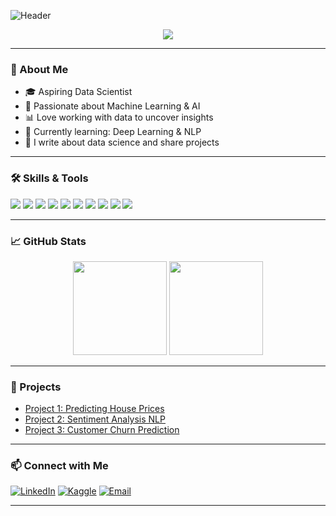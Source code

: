 <!--
Hi there, I'm Thanusan 👋
Aspiring Data Scientist | Machine Learning Enthusiast | Lifelong Learner
-->

![Header](https://capsule-render.vercel.app/api?type=waving&color=gradient&height=180&section=header&text=Hi,%20I'm%20Thanusan!&fontSize=40&fontAlignY=30)

<p align="center">
  <img src="https://readme-typing-svg.herokuapp.com?color=36BCF7&lines=Aspiring+Data+Scientist;Machine+Learning+Enthusiast;Lifelong+Learner;Always+Curious!">
</p>

---

### 🌟 About Me

- 🎓 Aspiring Data Scientist
- 🤖 Passionate about Machine Learning & AI
- 📊 Love working with data to uncover insights
- 🌱 Currently learning: Deep Learning & NLP
- 📝 I write about data science and share projects

---

### 🛠️ Skills & Tools
<p align="left">
  <img src="https://img.shields.io/badge/Python-3776AB?style=for-the-badge&logo=python&logoColor=white"/>
  <img src="https://img.shields.io/badge/R-276DC3?style=for-the-badge&logo=r&logoColor=white"/>
  <img src="https://img.shields.io/badge/Numpy-E5E5E5?style=for-the-badge&logo=numpy&logoColor=013243"/>
  <img src="https://img.shields.io/badge/Pandas-150458?style=for-the-badge&logo=pandas&logoColor=white"/>
  <img src="https://img.shields.io/badge/Scikit--Learn-F7931E?style=for-the-badge&logo=scikit-learn&logoColor=white"/>
  <img src="https://img.shields.io/badge/TensorFlow-FF6F00?style=for-the-badge&logo=tensorflow&logoColor=white"/>
  <img src="https://img.shields.io/badge/SQL-4479A1?style=for-the-badge&logo=postgresql&logoColor=white"/>
  <img src="https://img.shields.io/badge/Matplotlib-3B4D54?style=for-the-badge&logo=matplotlib&logoColor=white"/>
  <img src="https://img.shields.io/badge/Seaborn-3776AB?style=for-the-badge&logo=python&logoColor=white"/>
  <img src="https://img.shields.io/badge/Docker-2496ED?style=for-the-badge&logo=docker&logoColor=white"/>
</p>

---

### 📈 GitHub Stats

<p align="center">
  <img src="https://github-readme-stats.vercel.app/api?username=Thanusan04&show_icons=true&theme=radical" height="150">
  <img src="https://github-readme-streak-stats.herokuapp.com?user=Thanusan04&theme=radical&date_format=M%20j%5B%2C%20Y%5D" height="150">
</p>

---

### 🚀 Projects

- [Project 1: Predicting House Prices](https://github.com/Thanusan04/house-price-prediction)
- [Project 2: Sentiment Analysis NLP](https://github.com/Thanusan04/sentiment-analysis-nlp)
- [Project 3: Customer Churn Prediction](https://github.com/Thanusan04/customer-churn)

---

### 📫 Connect with Me

[![LinkedIn](https://img.shields.io/badge/LinkedIn-blue?style=flat&logo=linkedin)](https://linkedin.com/in/your-link)
[![Kaggle](https://img.shields.io/badge/Kaggle-20BEFF?style=flat&logo=kaggle&logoColor=white)](https://kaggle.com/yourusername)
[![Email](https://img.shields.io/badge/Email-D14836?style=flat&logo=gmail&logoColor=white)](mailto:your.email@gmail.com)

---

<!--
✨ "Data is the new oil." ✨
-->
